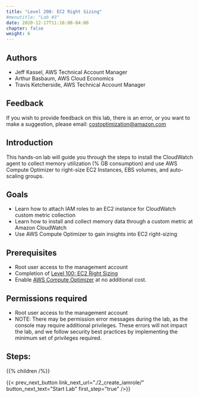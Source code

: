 ```yaml
---
title: "Level 200: EC2 Right Sizing"
#menutitle: "Lab #3"
date: 2020-12-17T11:16:08-04:00
chapter: false
weight: 6
---
```

## Authors
- Jeff Kassel, AWS Technical Account Manager
- Arthur Basbaum, AWS Cloud Economics
- Travis Ketcherside, AWS Technical Account Manager

## Feedback
If you wish to provide feedback on this lab, there is an error, or you want to make a suggestion, please email: costoptimization@amazon.com

## Introduction
This hands-on lab will guide you through the steps to install the CloudWatch agent to collect memory utilization (% GB consumption) and use AWS Compute Optimizer to right-size EC2 Instances, EBS volumes, and auto-scaling groups.

## Goals
- Learn how to attach IAM roles to an EC2 instance for CloudWatch custom metric collection
- Learn how to install and collect memory data through a custom metric at Amazon CloudWatch
- Use AWS Compute Optimizer to gain insights into EC2 right-sizing

## Prerequisites
- Root user access to the management account
- Completion of [Level 100: EC2 Right Sizing](https://wellarchitectedlabs.com/cost/100_labs/100_aws_resource_optimization/)
- Enable [AWS Compute Optimizer](https://aws.amazon.com/compute-optimizer/getting-started/) at no additional cost.

## Permissions required
- Root user access to the management account
- NOTE: There may be permission error messages during the lab, as the console may require additional privileges. These errors will not impact the lab, and we follow security best practices by implementing the minimum set of privileges required.

## Steps:
{{% children  /%}}


{{< prev_next_button link_next_url="./2_create_iamrole/" button_next_text="Start Lab" first_step="true" />}}